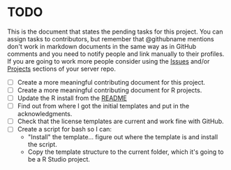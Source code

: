 # TODO

This is the document that states the pending tasks for this project. You can assign tasks to contributors, but remember that @githubname mentions don't work in markdown documents in the same way as in GitHub comments and you need to notify people and link manually to their profiles. If you are going to work more people consider using the [Issues][] and/or [Projects][] sections of your server repo. 

- [ ] Create a more meaningful contributing document for this project.
- [ ] Create a more meaningful contributing document for R projects. 
- [ ] Update the R install from the [README][]
- [ ] Find out from where I got the initial templates and put in the acknowledgments. 
- [ ] Check that the license templates are current and work fine with GitHub. 
- [ ] Create a script for bash so I can: 
    - "Install" the template… figure out where the template is and install the script. 
    - Copy the template structure to the current folder, which it's going to be a R Studio project. 







[README]: README.md#prerequisites
[Issues]: https://github.com/luispuerto/R-Proj-Template/issues
[Projects]: https://github.com/luispuerto/R-Proj-Template/projects
